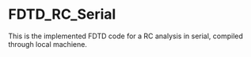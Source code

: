 # FDTD_RC_Serial
This is the implemented FDTD code for a RC analysis in serial, compiled through local machiene. 

